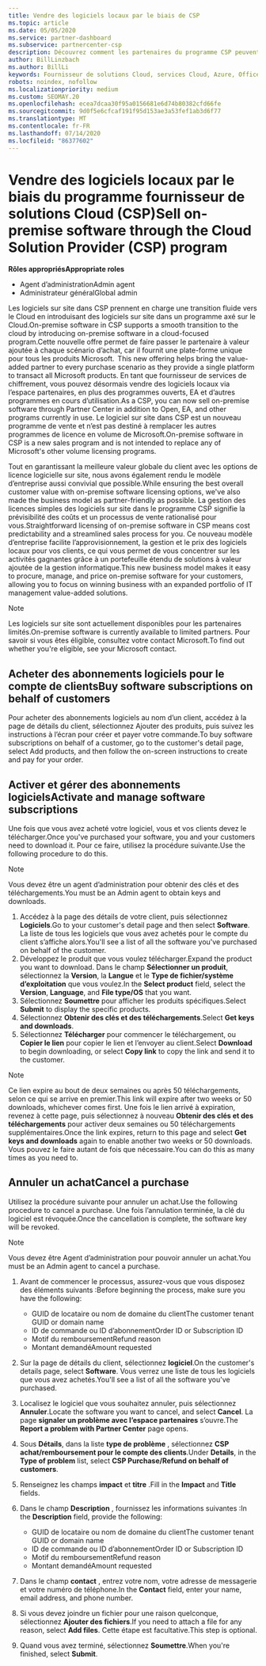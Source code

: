 ```yaml
---
title: Vendre des logiciels locaux par le biais de CSP
ms.topic: article
ms.date: 05/05/2020
ms.service: partner-dashboard
ms.subservice: partnercenter-csp
description: Découvrez comment les partenaires du programme CSP peuvent acheter, gérer, vendre et annuler des abonnements logiciels locaux pour le compte de clients dans l’espace partenaires.
author: BillLinzbach
ms.author: BillLi
keywords: Fournisseur de solutions Cloud, services Cloud, Azure, Office 365, Dynamics, partenaire fournisseur de solutions Cloud, vente par fournisseur de solutions Cloud, partenaire direct, partenaire fournisseur de solutions Cloud direct, revendeur fournisseur de solutions Cloud indirect, fournisseur de solutions Cloud direct, fournisseur de solutions Cloud indirect, modèle direct, modèle indirect, revendeur indirect, fournisseur indirect, fournisseur, distributeur, programme fournisseur de solutions cloud
robots: noindex, nofollow
ms.localizationpriority: medium
ms.custom: SEOMAY.20
ms.openlocfilehash: ecea7dcaa30f95a0156681e6d74b80382cfd66fe
ms.sourcegitcommit: 9d0f5e6cfcaf191f95d153ae3a53fef1ab3d6f77
ms.translationtype: MT
ms.contentlocale: fr-FR
ms.lasthandoff: 07/14/2020
ms.locfileid: "86377602"
---
```

# <a name="sell-on-premise-software-through-the-cloud-solution-provider-csp-program"></a><span data-ttu-id="2b907-104">Vendre des logiciels locaux par le biais du programme fournisseur de solutions Cloud (CSP)</span><span class="sxs-lookup"><span data-stu-id="2b907-104">Sell on-premise software through the Cloud Solution Provider (CSP) program</span></span>

<span data-ttu-id="2b907-105">**Rôles appropriés**</span><span class="sxs-lookup"><span data-stu-id="2b907-105">**Appropriate roles**</span></span>

- <span data-ttu-id="2b907-106">Agent d’administration</span><span class="sxs-lookup"><span data-stu-id="2b907-106">Admin agent</span></span>
- <span data-ttu-id="2b907-107">Administrateur général</span><span class="sxs-lookup"><span data-stu-id="2b907-107">Global admin</span></span>

<span data-ttu-id="2b907-108">Les logiciels sur site dans CSP prennent en charge une transition fluide vers le Cloud en introduisant des logiciels sur site dans un programme axé sur le Cloud.</span><span class="sxs-lookup"><span data-stu-id="2b907-108">On-premise software in CSP supports a smooth transition to the cloud by introducing on-premise software in a cloud-focused program.</span></span><span data-ttu-id="2b907-109">Cette nouvelle offre permet de faire passer le partenaire à valeur ajoutée à chaque scénario d’achat, car il fournit une plate-forme unique pour tous les produits Microsoft.</span><span class="sxs-lookup"><span data-stu-id="2b907-109">  This new offering helps bring the value-added partner to every purchase scenario as they provide a single platform to transact all Microsoft products.</span></span> <span data-ttu-id="2b907-110">En tant que fournisseur de services de chiffrement, vous pouvez désormais vendre des logiciels locaux via l’espace partenaires, en plus des programmes ouverts, EA et d’autres programmes en cours d’utilisation.</span><span class="sxs-lookup"><span data-stu-id="2b907-110">As a CSP, you can now sell on-premise software through Partner Center in addition to Open, EA, and other programs currently in use.</span></span> <span data-ttu-id="2b907-111">Le logiciel sur site dans CSP est un nouveau programme de vente et n’est pas destiné à remplacer les autres programmes de licence en volume de Microsoft.</span><span class="sxs-lookup"><span data-stu-id="2b907-111">On-premise software in CSP is a new sales program and is not intended to replace any of Microsoft's other volume licensing programs.</span></span> 
 
<span data-ttu-id="2b907-112">Tout en garantissant la meilleure valeur globale du client avec les options de licence logicielle sur site, nous avons également rendu le modèle d’entreprise aussi convivial que possible.</span><span class="sxs-lookup"><span data-stu-id="2b907-112">While ensuring the best overall customer value with on-premise software licensing options, we've also made the business model as partner-friendly as possible.</span></span> <span data-ttu-id="2b907-113">La gestion des licences simples des logiciels sur site dans le programme CSP signifie la prévisibilité des coûts et un processus de vente rationalisé pour vous.</span><span class="sxs-lookup"><span data-stu-id="2b907-113">Straightforward licensing of on-premise software in CSP means cost predictability and a streamlined sales process for you.</span></span> <span data-ttu-id="2b907-114">Ce nouveau modèle d’entreprise facilite l’approvisionnement, la gestion et le prix des logiciels locaux pour vos clients, ce qui vous permet de vous concentrer sur les activités gagnantes grâce à un portefeuille étendu de solutions à valeur ajoutée de la gestion informatique.</span><span class="sxs-lookup"><span data-stu-id="2b907-114">This new business model makes it easy to procure, manage, and price on-premise software for your customers, allowing you to focus on winning business with an expanded portfolio of IT management value-added solutions.</span></span> 

>[!NOTE]
><span data-ttu-id="2b907-115">Les logiciels sur site sont actuellement disponibles pour les partenaires limités.</span><span class="sxs-lookup"><span data-stu-id="2b907-115">On-premise software is currently available to limited partners.</span></span> <span data-ttu-id="2b907-116">Pour savoir si vous êtes éligible, consultez votre contact Microsoft.</span><span class="sxs-lookup"><span data-stu-id="2b907-116">To find out whether you're eligible, see your Microsoft contact.</span></span> 


## <a name="buy-software-subscriptions-on-behalf-of-customers"></a><span data-ttu-id="2b907-117">Acheter des abonnements logiciels pour le compte de clients</span><span class="sxs-lookup"><span data-stu-id="2b907-117">Buy software subscriptions on behalf of customers</span></span>

<span data-ttu-id="2b907-118">Pour acheter des abonnements logiciels au nom d’un client, accédez à la page de détails du client, sélectionnez Ajouter des produits, puis suivez les instructions à l’écran pour créer et payer votre commande.</span><span class="sxs-lookup"><span data-stu-id="2b907-118">To buy software subscriptions on behalf of a customer, go to the customer's detail page, select Add products, and then follow the on-screen instructions to create and pay for your order.</span></span>

## <a name="activate-and-manage-software-subscriptions"></a><span data-ttu-id="2b907-119">Activer et gérer des abonnements logiciels</span><span class="sxs-lookup"><span data-stu-id="2b907-119">Activate and manage software subscriptions</span></span>

<span data-ttu-id="2b907-120">Une fois que vous avez acheté votre logiciel, vous et vos clients devez le télécharger.</span><span class="sxs-lookup"><span data-stu-id="2b907-120">Once you've purchased your software, you and your customers need to download it.</span></span> <span data-ttu-id="2b907-121">Pour ce faire, utilisez la procédure suivante.</span><span class="sxs-lookup"><span data-stu-id="2b907-121">Use the following procedure to do this.</span></span> 

>[!NOTE]
><span data-ttu-id="2b907-122">Vous devez être un agent d’administration pour obtenir des clés et des téléchargements.</span><span class="sxs-lookup"><span data-stu-id="2b907-122">You must be an Admin agent to obtain keys and downloads.</span></span> 

1. <span data-ttu-id="2b907-123">Accédez à la page des détails de votre client, puis sélectionnez **Logiciels**.</span><span class="sxs-lookup"><span data-stu-id="2b907-123">Go to your customer's detail page and then select **Software**.</span></span> <span data-ttu-id="2b907-124">La liste de tous les logiciels que vous avez achetés pour le compte du client s’affiche alors.</span><span class="sxs-lookup"><span data-stu-id="2b907-124">You'll see a list of all the software you've purchased on behalf of the customer.</span></span> 
2.  <span data-ttu-id="2b907-125">Développez le produit que vous voulez télécharger.</span><span class="sxs-lookup"><span data-stu-id="2b907-125">Expand the product you want to download.</span></span> <span data-ttu-id="2b907-126">Dans le champ **Sélectionner un produit**, sélectionnez la **Version**, la **Langue** et le **Type de fichier/système d’exploitation** que vous voulez.</span><span class="sxs-lookup"><span data-stu-id="2b907-126">In the **Select product** field, select the **Version**, **Language**, and **File type/OS** that you want.</span></span> 
3.  <span data-ttu-id="2b907-127">Sélectionnez **Soumettre** pour afficher les produits spécifiques.</span><span class="sxs-lookup"><span data-stu-id="2b907-127">Select **Submit** to display the specific products.</span></span> 
4.  <span data-ttu-id="2b907-128">Sélectionnez **Obtenir des clés et des téléchargements**.</span><span class="sxs-lookup"><span data-stu-id="2b907-128">Select **Get keys and downloads**.</span></span> 
5.  <span data-ttu-id="2b907-129">Sélectionnez **Télécharger** pour commencer le téléchargement, ou **Copier le lien** pour copier le lien et l’envoyer au client.</span><span class="sxs-lookup"><span data-stu-id="2b907-129">Select **Download** to begin downloading, or select **Copy link** to copy the link and send it to the customer.</span></span> 

>[!NOTE]
><span data-ttu-id="2b907-130">Ce lien expire au bout de deux semaines ou après 50 téléchargements, selon ce qui se arrive en premier.</span><span class="sxs-lookup"><span data-stu-id="2b907-130">This link will expire after two weeks or 50 downloads, whichever comes first.</span></span> <span data-ttu-id="2b907-131">Une fois le lien arrivé à expiration, revenez à cette page, puis sélectionnez à nouveau **Obtenir des clés et des téléchargements** pour activer deux semaines ou 50 téléchargements supplémentaires.</span><span class="sxs-lookup"><span data-stu-id="2b907-131">Once the link expires, return to this page and select **Get keys and downloads** again to enable another two weeks or 50 downloads.</span></span> <span data-ttu-id="2b907-132">Vous pouvez le faire autant de fois que nécessaire.</span><span class="sxs-lookup"><span data-stu-id="2b907-132">You can do this as many times as you need to.</span></span> 


## <a name="cancel-a-purchase"></a><span data-ttu-id="2b907-133">Annuler un achat</span><span class="sxs-lookup"><span data-stu-id="2b907-133">Cancel a purchase</span></span>
<span data-ttu-id="2b907-134">Utilisez la procédure suivante pour annuler un achat.</span><span class="sxs-lookup"><span data-stu-id="2b907-134">Use the following procedure to cancel a purchase.</span></span> <span data-ttu-id="2b907-135">Une fois l’annulation terminée, la clé du logiciel est révoquée.</span><span class="sxs-lookup"><span data-stu-id="2b907-135">Once the cancellation is complete, the software key will be revoked.</span></span> 

>[!NOTE]
><span data-ttu-id="2b907-136">Vous devez être Agent d’administration pour pouvoir annuler un achat.</span><span class="sxs-lookup"><span data-stu-id="2b907-136">You must be an Admin agent to cancel a purchase.</span></span> 

1.  <span data-ttu-id="2b907-137">Avant de commencer le processus, assurez-vous que vous disposez des éléments suivants :</span><span class="sxs-lookup"><span data-stu-id="2b907-137">Before beginning the process, make sure you have the following:</span></span> 
    -   <span data-ttu-id="2b907-138">GUID de locataire ou nom de domaine du client</span><span class="sxs-lookup"><span data-stu-id="2b907-138">The customer tenant GUID or domain name</span></span>
    -   <span data-ttu-id="2b907-139">ID de commande ou ID d’abonnement</span><span class="sxs-lookup"><span data-stu-id="2b907-139">Order ID or Subscription ID</span></span>
    -   <span data-ttu-id="2b907-140">Motif du remboursement</span><span class="sxs-lookup"><span data-stu-id="2b907-140">Refund reason</span></span>
    -   <span data-ttu-id="2b907-141">Montant demandé</span><span class="sxs-lookup"><span data-stu-id="2b907-141">Amount requested</span></span>

2.  <span data-ttu-id="2b907-142">Sur la page de détails du client, sélectionnez **logiciel**.</span><span class="sxs-lookup"><span data-stu-id="2b907-142">On the customer's details page, select **Software**.</span></span> <span data-ttu-id="2b907-143">Vous verrez une liste de tous les logiciels que vous avez achetés.</span><span class="sxs-lookup"><span data-stu-id="2b907-143">You'll see a list of all the software you've purchased.</span></span> 

3.  <span data-ttu-id="2b907-144">Localisez le logiciel que vous souhaitez annuler, puis sélectionnez **Annuler**.</span><span class="sxs-lookup"><span data-stu-id="2b907-144">Locate the software you want to cancel, and select **Cancel**.</span></span> <span data-ttu-id="2b907-145">La page **signaler un problème avec l’espace partenaires** s’ouvre.</span><span class="sxs-lookup"><span data-stu-id="2b907-145">The **Report a problem with Partner Center** page opens.</span></span> 

4.  <span data-ttu-id="2b907-146">Sous **Détails**, dans la liste **type de problème** , sélectionnez **CSP achat/remboursement pour le compte des clients**.</span><span class="sxs-lookup"><span data-stu-id="2b907-146">Under **Details**, in the **Type of problem** list, select **CSP Purchase/Refund on behalf of customers**.</span></span>

5.  <span data-ttu-id="2b907-147">Renseignez les champs **impact** et **titre** .</span><span class="sxs-lookup"><span data-stu-id="2b907-147">Fill in the **Impact** and **Title** fields.</span></span> 

6.  <span data-ttu-id="2b907-148">Dans le champ **Description** , fournissez les informations suivantes :</span><span class="sxs-lookup"><span data-stu-id="2b907-148">In the **Description** field, provide the following:</span></span> 
    -   <span data-ttu-id="2b907-149">GUID de locataire ou nom de domaine du client</span><span class="sxs-lookup"><span data-stu-id="2b907-149">The customer tenant GUID or domain name</span></span>
    -   <span data-ttu-id="2b907-150">ID de commande ou ID d’abonnement</span><span class="sxs-lookup"><span data-stu-id="2b907-150">Order ID or Subscription ID</span></span>
    -   <span data-ttu-id="2b907-151">Motif du remboursement</span><span class="sxs-lookup"><span data-stu-id="2b907-151">Refund reason</span></span>
    -   <span data-ttu-id="2b907-152">Montant demandé</span><span class="sxs-lookup"><span data-stu-id="2b907-152">Amount requested</span></span>

7.  <span data-ttu-id="2b907-153">Dans le champ **contact** , entrez votre nom, votre adresse de messagerie et votre numéro de téléphone.</span><span class="sxs-lookup"><span data-stu-id="2b907-153">In the **Contact** field, enter your name, email address, and phone number.</span></span> 

8.  <span data-ttu-id="2b907-154">Si vous devez joindre un fichier pour une raison quelconque, sélectionnez **Ajouter des fichiers**.</span><span class="sxs-lookup"><span data-stu-id="2b907-154">If you need to attach a file for any reason, select **Add files**.</span></span> <span data-ttu-id="2b907-155">Cette étape est facultative.</span><span class="sxs-lookup"><span data-stu-id="2b907-155">This step is optional.</span></span> 

9.  <span data-ttu-id="2b907-156">Quand vous avez terminé, sélectionnez **Soumettre**.</span><span class="sxs-lookup"><span data-stu-id="2b907-156">When you're finished, select **Submit**.</span></span>
